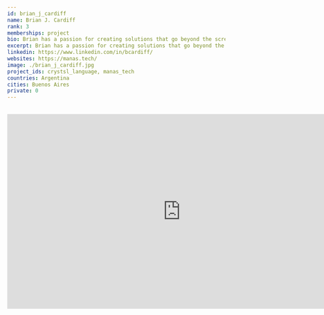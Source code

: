 ```yaml
---
id: brian_j_cardiff
name: Brian J. Cardiff
rank: 3
memberships: project
bio: Brian has a passion for creating solutions that go beyond the screen: he cares about the inner workings, but also about their impact in the world. As a detail oriented and organized person, he makes an excellent team lead. He keeps his teams working productively and motivated, foreseeing needs and challenges in advance. He was attracted to technology and science since he was a child, so he decided to study Computer Science after realizing the power of programming over matter. Brian is, by far, the best dancer on the team. A few years ago, swing and blues dancing was a hobby, but soon it turned into a passion that took him on several trips around the world. Now he organizes events, participates in competitions and teaches.
excerpt: Brian has a passion for creating solutions that go beyond the screen.
linkedin: https://www.linkedin.com/in/bcardiff/
websites: https://manas.tech/
image: ./brian_j_cardiff.jpg
project_ids: crystsl_language, manas_tech
countries: Argentina
cities: Buenos Aires
private: 0
---
```


<BR>

<iframe src="https://player.vimeo.com/video/" width="800" height="450" frameborder="0" allow="autoplay; fullscreen" allowfullscreen></iframe>

<BR>
